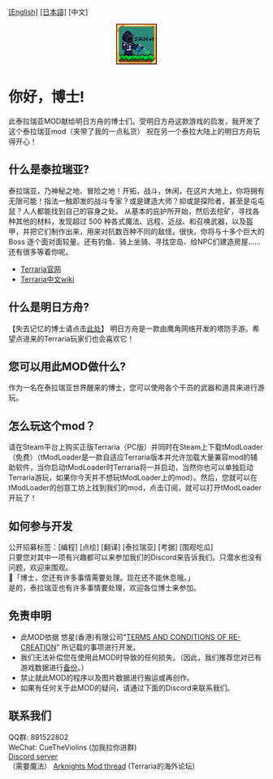 [[English]](README.md) [[日本語]](README_JP.md) [中文]

<p align="center" >
<img src="icon.png"/>
</p>

# 你好，博士!
此泰拉瑞亚MOD献给明日方舟的博士们。受明日方舟这款游戏的启发，我开发了这个泰拉瑞亚mod（夹带了我的一点私货）
祝在另一个泰拉大陆上的明日方舟玩得开心！

## 什么是泰拉瑞亚?
泰拉瑞亚，乃神秘之地、冒险之地！开拓，战斗，休闲，在这片大地上，你将拥有无限可能！指法一触即发的战斗专家？或是建造大师？抑或是探险者，甚至是屯屯鼠？人人都能找到自己的容身之处。
从基本的庇护所开始，然后去挖矿，寻找各种其他的材料，发现超过 500 种各式魔法、远程、近战、和召唤武器，以及盔甲，并把它们制作出来，用来对抗数百种不同的敌怪。很快，你将与十多个巨大的 Boss 逐个面对面较量。还有钓鱼、骑上坐骑、寻找空岛、给NPC们建造房屋……还有很多等着你呢。
- [Terraria官网](https://www.terraria.org)
- [Terraria中文wiki](https://terraria.wiki.gg/zh/wiki/Terraria_Wiki?variant=zh)

## 什么是明日方舟?
【失去记忆的博士请点击[此处](https://ak.hypergryph.com)】
明日方舟是一款由鹰角网络开发的塔防手游。希望点进来的Terraria玩家们也会喜欢它！

## 您可以用此MOD做什么?
作为一名在泰拉瑞亚世界醒来的博士，您可以使用各个干员的武器和道具来进行游玩。

## 怎么玩这个mod？
请在Steam平台上购买正版Terraria（PC版）并同时在Steam上下载tModLoader（免费）（tModLoader是一款自适应Terraria版本并允许加载大量兼容mod的辅助软件，当你启动tModLoader时Terraria将一并启动，当然你也可以单独启动Terraria游玩，如果你今天并不想玩tModLoader上的mod）。然后，您就可以在tModLoader的创意工坊上找到我们的mod，点击订阅，就可以打开tModLoader开玩了！

## 如何参与开发
公开招募标签：[编程] [点绘] [翻译] [泰拉瑞亚] [考据] [围观吃瓜]<br>
只要您对其中一项有兴趣都可以来参加我们的Discord来告诉我们。只潜水也没有问题，欢迎来围观。<br>
🐰「博士，您还有许多事情需要处理。现在还不能休息哦。」<br>
是的，泰拉瑞亚也有许多事情要处理，欢迎各位博士来参加。<br>

## 免责申明
- 此MOD依据 悠星(香港)有限公司"[TERMS AND CONDITIONS OF RE-CREATION](https://www.arknights.global/fankit/guidelines)" 所记载的事项进行开发。
- 我们无法补偿您在使用此MOD时导致的任何损失。（因此，我们推荐您对已有游戏数据进行[备份](https://github.com/tModLoader/tModLoader/wiki/Basic-tModLoader-Usage-Guide#world-and-player-backups)。）
- 禁止就此MOD的程序以及图片数据进行搬运或再创作。
- 如果有任何关于此MOD的疑问，请通过下面的Discord来联系我们。

## 联系我们
QQ群: 891522802<br>
WeChat: CueTheViolins (加我拉你进群)<br>
[Discord server](https://discord.gg/XKM2jeS9hY)<br>（需要魔法）
[Arknights Mod thread](https://forums.terraria.org/index.php?threads/arknights-mod.117651/) (Terraria的海外论坛)
